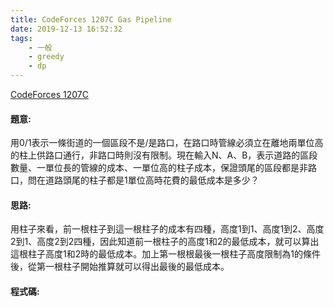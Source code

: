```yaml
---
title: CodeForces 1207C Gas Pipeline
date: 2019-12-13 16:52:32
tags:
    - 一般
    - greedy
    - dp
---
```

[CodeForces 1207C](http://codeforces.com/problemset/problem/1207/C)
<!-- more -->

#### 題意:
用0/1表示一條街道的一個區段不是/是路口，在路口時管線必須立在離地兩單位高的柱上供路口通行，非路口時則沒有限制。現在輸入N、A、B，表示道路的區段數量、一單位長的管線的成本、一單位高的柱子成本，保證頭尾的區段都是非路口，問在道路頭尾的柱子都是1單位高時花費的最低成本是多少？

#### 思路:
用柱子來看，前一根柱子到這一根柱子的成本有四種，高度1到1、高度1到2、高度2到1、高度2到2四種，因此知道前一根柱子的高度1和2的最低成本，就可以算出這根柱子高度1和2時的最低成本。加上第一根根最後一根柱子高度限制為1的條件後，從第一根柱子開始推算就可以得出最後的最低成本。

#### 程式碼:
<script src="https://gist.github.com/Daviswww/f150287a1b3ee14609c68fcfe3aa0131.js"></script>
